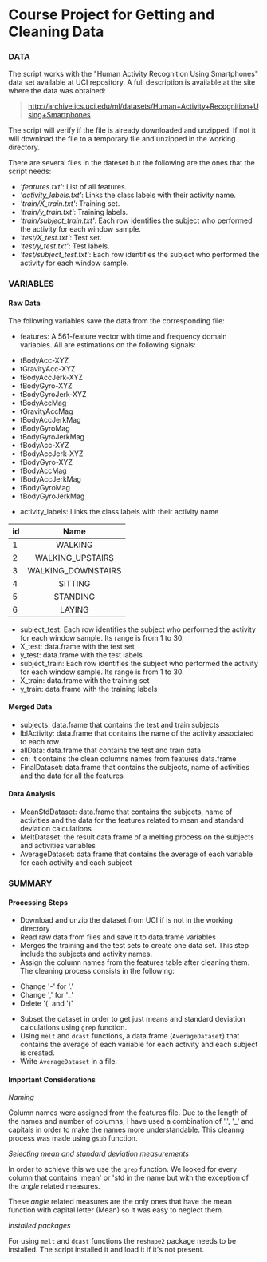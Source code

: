 # Course Project for Getting and Cleaning Data
### DATA
The script works with the "Human Activity Recognition Using Smartphones" data set available at UCI repository. A full description is available at the site where the data was obtained:

> http://archive.ics.uci.edu/ml/datasets/Human+Activity+Recognition+Using+Smartphones

The script will verify if the file is already downloaded and unzipped. If not it will download the file to a temporary file and unzipped in the working directory.

There are several files in the dateset but the following are the ones that the script needs:
* *'features.txt'*: List of all features.
* *'activity_labels.txt'*: Links the class labels with their activity name.
* *'train/X_train.txt'*: Training set.
* *'train/y_train.txt'*: Training labels.
* *'train/subject_train.txt'*: Each row identifies the subject who performed the activity for each window sample.
* *'test/X_test.txt'*: Test set.
* *'test/y_test.txt'*: Test labels.
* *'test/subject_test.txt'*: Each row identifies the subject who performed the activity for each window sample.

### VARIABLES
#### Raw Data
The following variables save the data from the corresponding file:
* features: A 561-feature vector with time and frequency domain variables. All are estimations on the following signals:
 - tBodyAcc-XYZ
 - tGravityAcc-XYZ
 - tBodyAccJerk-XYZ
 - tBodyGyro-XYZ
 - tBodyGyroJerk-XYZ
 - tBodyAccMag
 - tGravityAccMag
 - tBodyAccJerkMag
 - tBodyGyroMag
 - tBodyGyroJerkMag
 - fBodyAcc-XYZ
 - fBodyAccJerk-XYZ
 - fBodyGyro-XYZ
 - fBodyAccMag
 - fBodyAccJerkMag
 - fBodyGyroMag
 - fBodyGyroJerkMag
* activity_labels: Links the class labels with their activity name

|id  | Name
|--- | :---:
| 1  | WALKING
| 2  | WALKING_UPSTAIRS
| 3  | WALKING_DOWNSTAIRS
| 4  | SITTING
| 5  | STANDING
| 6  | LAYING

* subject_test: Each row identifies the subject who performed the activity for each window sample. Its range is from 1 to 30.
* X_test: data.frame with the test set
* y_test: data.frame with the test labels
* subject_train: Each row identifies the subject who performed the activity for each window sample. Its range is from 1 to 30.
* X_train: data.frame with the training set
* y_train: data.frame with the training labels

#### Merged Data
* subjects: data.frame that contains the test and train subjects
* lblActivity: data.frame that contains the name of the activity associated to each row 
* allData: data.frame that contains the test and train data
* cn: it contains the clean columns names from features data.frame
* FinalDataset: data.frame that contains the subjects, name of activities and the data for all the features

#### Data Analysis
* MeanStdDataset: data.frame that contains the subjects, name of activities and the data for the features related to mean and standard deviation calculations
* MeltDataset: the result data.frame of a melting process on the subjects and activities variables
* AverageDataset: data.frame that contains the average of each variable for each activity and each subject

### SUMMARY
#### Processing Steps 
- Download and unzip the dataset from UCI if is not in the working directory
- Read raw data from files and save it to data.frame variables
- Merges the training and the test sets to create one data set. This step include the subjects and activity names.
- Assign the column names from the features table after cleaning them. The cleaning process consists in the following:
 + Change '-' for '.'
 + Change ',' for '_'
 + Delete '(' and ')'
- Subset the dataset in order to get just means and standard deviation calculations using `grep` function.
- Using `melt` and `dcast` functions, a data.frame (`AverageDataset`) that contains the average of each variable for each activity and each subject is created.
- Write `AverageDataset` in a file.

#### Important Considerations
*Naming*

Column names were assigned from the features file. Due to the length of the names and number of columns, I have used a combination of '.', '_' and capitals in order to make the names more understandable. This cleanng process was made using `gsub` function.

*Selecting mean and standard deviation measurements*

In order to achieve this we use the `grep` function. We looked for every column that contains 'mean' or 'std in the name but with the exception of the *angle* related measures. 

These *angle* related measures are the only ones that have the mean function with capital letter (Mean) so it was easy to neglect them.

*Installed packages*

For using `melt` and `dcast` functions the `reshape2` package needs to be installed. The script installed it and load it if it's not present.

